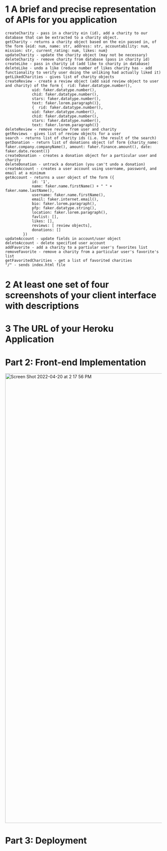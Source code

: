 # 1 A brief and precise representation of APIs for you application
    createCharity - pass in a charity ein (id), add a charity to our database that can be extracted to a charity object.
    getCharity - returns a charity object based on the ein passed in, of the form {eid: num, name: str, address: str, accountability: num, mission: str, current_rating: num, likes: num}
    updateCharity - update the charity object (may not be necessary)
    deleteCharity - remove charity from database (pass in charity id)
    createLike - pass in charity id (add like to charity in database)
    deleteLike - undo a like (reduce number of likes charity has - add functionality to verify user doing the unliking had actually liked it)
    getLikedCharities - gives list of charity objects
    createReview - create a review object (add said review object to user and charity) of the form {  rid: faker.datatype.number(),
                uid: faker.datatype.number(),
                chid: faker.datatype.number(),
                stars: faker.datatype.number(),
                text: faker.lorem.paragraph()},
                {  rid: faker.datatype.number(),
                uid: faker.datatype.number(),
                chid: faker.datatype.number(),
                stars: faker.datatype.number(),
                text: faker.lorem.paragraph()} 
    deleteReview - remove review from user and charity
    getReviews - gives list of review objects for a user
    search - returns list of charity ids (i.e. the result of the search)
    getDonation - return list of donations object (of form {charity_name: faker.company.companyName(), amount: faker.finance.amount(), date: faker.date.recent()}
    createDonation - creates a donation object for a particular user and charity
    deleteDonation - untrack a donation (you can't undo a donation)
    createAccount - creates a user account using username, password, and email at a minimum
    getAccount - returns a user object of the form ({
                id: '1', 
                name: faker.name.firstName() + " " + faker.name.lastName(),
                username: faker.name.firstName(), 
                email: faker.internet.email(), 
                bio: faker.lorem.paragraph(),
                pfp: faker.datatype.string(), 
                location: faker.lorem.paragraph(), 
                favlist: [],
                likes: [],
                reviews: [ review objects],
                donations: []
            })
    updateAccount - update fields in account/user object
    deleteAccount - delete specified user account
    addFavorite - add a charity to a partiular user's favorites list
    removeFavorite - remove a charity from a particular user's favorite's list
    getFavoritedCharities - get a list of favorited charities 
    "/" - sends index.html file
# 2 At least one set of four screenshots of your client interface with descriptions

# 3 The URL of your Heroku Application

# Part 2: Front-end Implementation

<img width="1440" alt="Screen Shot 2022-04-20 at 2 17 56 PM" src="https://user-images.githubusercontent.com/77020125/164296574-4d3a6978-4ca6-4dad-a0f6-35b0e02b83c8.png">

# Part 3: Deployment
